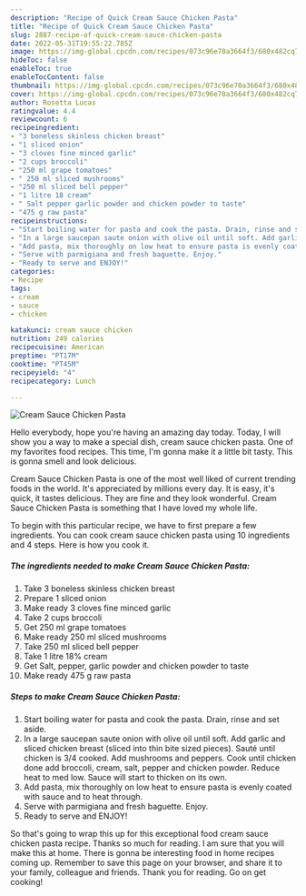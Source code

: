 ```yaml
---
description: "Recipe of Quick Cream Sauce Chicken Pasta"
title: "Recipe of Quick Cream Sauce Chicken Pasta"
slug: 2887-recipe-of-quick-cream-sauce-chicken-pasta
date: 2022-05-31T19:55:22.785Z
image: https://img-global.cpcdn.com/recipes/073c96e70a3664f3/680x482cq70/cream-sauce-chicken-pasta-recipe-main-photo.jpg
hideToc: false
enableToc: true
enableTocContent: false
thumbnail: https://img-global.cpcdn.com/recipes/073c96e70a3664f3/680x482cq70/cream-sauce-chicken-pasta-recipe-main-photo.jpg
cover: https://img-global.cpcdn.com/recipes/073c96e70a3664f3/680x482cq70/cream-sauce-chicken-pasta-recipe-main-photo.jpg
author: Rosetta Lucas
ratingvalue: 4.4
reviewcount: 6
recipeingredient:
- "3 boneless skinless chicken breast"
- "1 sliced onion"
- "3 cloves fine minced garlic"
- "2 cups broccoli"
- "250 ml grape tomatoes"
- " 250 ml sliced mushrooms"
- "250 ml sliced bell pepper"
- "1 litre 18 cream"
- " Salt pepper garlic powder and chicken powder to taste"
- "475 g raw pasta"
recipeinstructions:
- "Start boiling water for pasta and cook the pasta. Drain, rinse and set aside."
- "In a large saucepan saute onion with olive oil until soft. Add garlic and sliced chicken breast (sliced into thin bite sized pieces). Sauté until chicken is 3/4 cooked. Add mushrooms and peppers. Cook until chicken done add broccoli, cream, salt, pepper and chicken powder. Reduce heat to med low. Sauce will start to thicken on its own."
- "Add pasta, mix thoroughly on low heat to ensure pasta is evenly coated with sauce and to heat through."
- "Serve with parmigiana and fresh baguette. Enjoy."
- "Ready to serve and ENJOY!"
categories:
- Recipe
tags:
- cream
- sauce
- chicken

katakunci: cream sauce chicken 
nutrition: 249 calories
recipecuisine: American
preptime: "PT17M"
cooktime: "PT45M"
recipeyield: "4"
recipecategory: Lunch

---
```



![Cream Sauce Chicken Pasta](https://img-global.cpcdn.com/recipes/073c96e70a3664f3/680x482cq70/cream-sauce-chicken-pasta-recipe-main-photo.jpg)

Hello everybody, hope you're having an amazing day today. Today, I will show you a way to make a special dish, cream sauce chicken pasta. One of my favorites food recipes. This time, I'm gonna make it a little bit tasty. This is gonna smell and look delicious.



Cream Sauce Chicken Pasta is one of the most well liked of current trending foods in the world. It's appreciated by millions every day. It is easy, it's quick, it tastes delicious. They are fine and they look wonderful. Cream Sauce Chicken Pasta is something that I have loved my whole life.


To begin with this particular recipe, we have to first prepare a few ingredients. You can cook cream sauce chicken pasta using 10 ingredients and 4 steps. Here is how you cook it.

<!--inarticleads1-->

##### The ingredients needed to make Cream Sauce Chicken Pasta:

1. Take 3 boneless skinless chicken breast
1. Prepare 1 sliced onion
1. Make ready 3 cloves fine minced garlic
1. Take 2 cups broccoli
1. Get 250 ml grape tomatoes
1. Make ready  250 ml sliced mushrooms
1. Take 250 ml sliced bell pepper
1. Take 1 litre 18% cream
1. Get  Salt, pepper, garlic powder and chicken powder to taste
1. Make ready 475 g raw pasta




<!--inarticleads2-->

##### Steps to make Cream Sauce Chicken Pasta:

1. Start boiling water for pasta and cook the pasta. Drain, rinse and set aside.
1. In a large saucepan saute onion with olive oil until soft. Add garlic and sliced chicken breast (sliced into thin bite sized pieces). Sauté until chicken is 3/4 cooked. Add mushrooms and peppers. Cook until chicken done add broccoli, cream, salt, pepper and chicken powder. Reduce heat to med low. Sauce will start to thicken on its own.
1. Add pasta, mix thoroughly on low heat to ensure pasta is evenly coated with sauce and to heat through.
1. Serve with parmigiana and fresh baguette. Enjoy.
1. Ready to serve and ENJOY!



So that's going to wrap this up for this exceptional food cream sauce chicken pasta recipe. Thanks so much for reading. I am sure that you will make this at home. There is gonna be interesting food in home recipes coming up. Remember to save this page on your browser, and share it to your family, colleague and friends. Thank you for reading. Go on get cooking!
